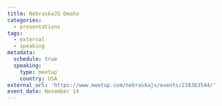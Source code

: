 ```yaml
---
title: NebraskaJS Omaha
categories:
  - presentations
tags:
  - external
  - speaking
metadata:
  schedule: true
  speaking:
    type: meetup
    country: USA
external_url: 'https://www.meetup.com/nebraskajs/events/238363544/'
event_date: November 14
---
```


